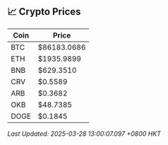 ## 📈 Crypto Prices

| Coin | Price |
| ---- | ----- |
| BTC | $86183.0686 |
| ETH | $1935.9899 |
| BNB | $629.3510 |
| CRV | $0.5589 |
| ARB | $0.3682 |
| OKB | $48.7385 |
| DOGE | $0.1845 |

_Last Updated: 2025-03-28 13:00:07.097 +0800 HKT_